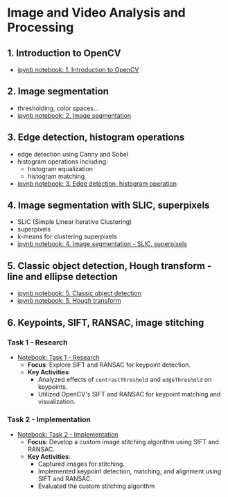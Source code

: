 # Image and Video Analysis and Processing

## 1. Introduction to OpenCV

- [ipynb notebook: 1. Introduction to OpenCV](./lab1%20-%20introduction%20to%20opencv/Podstawy_OpenCV.ipynb)

## 2. Image segmentation

- thresholding, color spaces...
- [ipynb notebook: 2. Image segmentation](./lab2%20-%20image%20segmentation/lab2-image-segmentation.ipynb) 

## 3. Edge detection, histogram operations

- edge detection using Canny and Sobel
- histogram operations including:
    - histogram equalization 
    - histogram matching
- [ipynb notebook: 3. Edge detection, histogram operation](./lab3%20-%20edge%20detection,%20histrogram%20operations/lab3.ipynb)

## 4. Image segmentation with SLIC, superpixels

- SLIC (Simple Linear Iterative Clustering)
- superpixels
- k-means for clustering superpixels
- [ipynb notebook: 4. Image segmentation - SLIC, superpixels](./lab4%20-%20image%20segmentation/lab4-image-segmentation.ipynb)

## 5. Classic object detection, Hough transform - line and ellipse detection 

- [ipynb notebook: 5. Classic object detection](./lab5%20-%20hugh%20transform/Lab5_zadanie.ipynb)
- [ipynb notebook: 5. Hough transform](./lab5%20-%20hugh%20transform/Lab5_zadanie_Hough.ipynb)

## 6. Keypoints, SIFT, RANSAC, image stitching

### Task 1 - Research
- [Notebook: Task 1 - Research](./lab6/Lab6_zadania/Lab6.1_zadanie.ipynb)
  - **Focus**: Explore SIFT and RANSAC for keypoint detection.
  - **Key Activities**:
    - Analyzed effects of `contrastThreshold` and `edgeThreshold` on keypoints.
    - Utilized OpenCV's SIFT and RANSAC for keypoint matching and visualization.

### Task 2 - Implementation
- [Notebook: Task 2 - Implementation](./lab6/Lab6_zadania/Lab6.2_zadanie.ipynb)
  - **Focus**: Develop a custom image stitching algorithm using SIFT and RANSAC.
  - **Key Activities**:
    - Captured images for stitching.
    - Implemented keypoint detection, matching, and alignment using SIFT and RANSAC.
    - Evaluated the custom stitching algorithm
